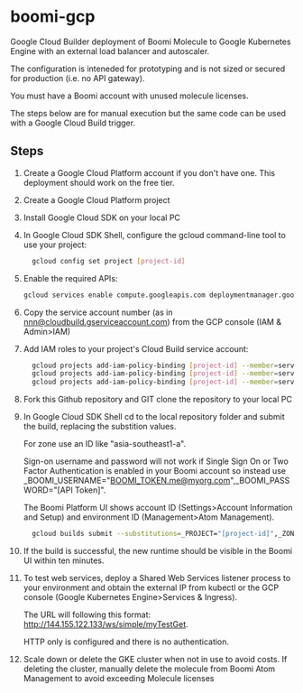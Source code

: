 # boomi-gcp
Google Cloud Builder deployment of Boomi Molecule to Google Kubernetes Engine with an external load balancer and autoscaler.

The configuration is inteneded for prototyping and is not sized or secured for production (i.e. no API gateway).

You must have a Boomi account with unused molecule licenses.

The steps below are for manual execution but the same code can be used with a Google Cloud Build trigger.

## Steps

1. Create a Google Cloud Platform account if you don't have one. This deployment should work on the free tier.

1. Create a Google Cloud Platform project

1. Install Google Cloud SDK on your local PC

1. In Google Cloud SDK Shell, configure the gcloud command-line tool to use your project:

   ```sh
     gcloud config set project [project-id]
   ```

1. Enable the required APIs:

   ```sh
   gcloud services enable compute.googleapis.com deploymentmanager.googleapis.com cloudbuild.googleapis.com container.googleapis.com gkeconnect.googleapis.com gkehub.googleapis.com
   ```

1. Copy the service account number (as in nnn@cloudbuild.gserviceaccount.com) from the GCP console (IAM & Admin>IAM)

1. Add IAM roles to your project's Cloud Build service account:

   ```sh
	 gcloud projects add-iam-policy-binding [project-id] --member=serviceAccount:[service-account-no]@cloudbuild.gserviceaccount.com --role=roles/compute.instanceAdmin.v1
	 gcloud projects add-iam-policy-binding [project-id] --member=serviceAccount:[service-account-no]@cloudbuild.gserviceaccount.com --role=roles/container.admin
     gcloud projects add-iam-policy-binding [project-id] --member=serviceAccount:[service-account-no]@cloudbuild.gserviceaccount.com --role=roles/iam.serviceAccountUser
     ```

1. Fork this Github repository and GIT clone the repository to your local PC

1. In Google Cloud SDK Shell cd to the local repository folder and submit the build, replacing the substition values.

   For zone use an ID like "asia-southeast1-a".

   Sign-on username and password will not work if Single Sign On or Two Factor Authentication is enabled in your Boomi account so instead use _BOOMI_USERNAME="BOOMI_TOKEN.me@myorg.com",_BOOMI_PASSWORD="[API Token]".
   
   The Boomi Platform UI shows account ID (Settings>Account Information and Setup) and environment ID (Management>Atom Management).

   ```sh
     gcloud builds submit --substitutions=_PROJECT="[project-id]",_ZONE="[gcp-zone-id]",_ENV=dev,_BOOMI_USERNAME="[username]",_BOOMI_PASSWORD="[password]",_BOOMI_ACCOUNTID="[account-id]",_BOOMI_ENVIRONMENTID="[environment-guid]"
     ```

1. If the build is successful, the new runtime should be visible in the Boomi UI within ten minutes.

1. To test web services, deploy a Shared Web Services listener process to your environment and obtain the external IP from kubectl or the GCP console (Google Kubernetes Engine>Services & Ingress).

   The URL will following this format: http://144.155.122.133/ws/simple/myTestGet.
   
   HTTP only is configured and there is no authentication.

1. Scale down or delete the GKE cluster when not in use to avoid costs. If deleting the cluster, manually delete the molecule from Boomi Atom Management to avoid exceeding Molecule licenses